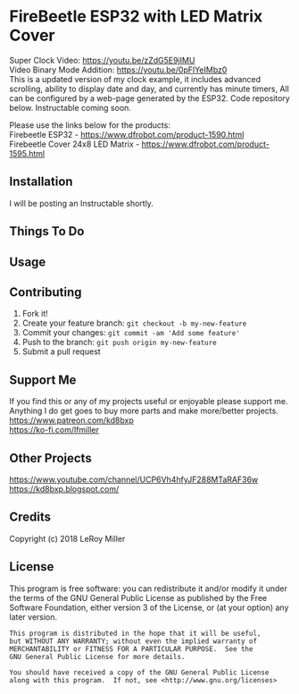 # FireBeetle ESP32 with LED Matrix Cover

Super Clock Video: https://youtu.be/zZdG5E9jIMU  
Video Binary Mode Addition: https://youtu.be/0pFlYeIMbz0  
This is a updated version of my clock example, it includes advanced scrolling, ability to display date and day, and currently has minute timers, All can be configured by a web-page generated by the ESP32. Code repository below. Instructable coming soon.  
  
Please use the links below for the products:  
Firebeetle ESP32 - https://www.dfrobot.com/product-1590.html  
Firebeetle Cover 24x8 LED Matrix -  https://www.dfrobot.com/product-1595.html  

## Installation

I will be posting an Instructable shortly. 

## Things To Do

## Usage

## Contributing

1. Fork it!
2. Create your feature branch: `git checkout -b my-new-feature`
3. Commit your changes: `git commit -am 'Add some feature'`
4. Push to the branch: `git push origin my-new-feature`
5. Submit a pull request

## Support Me

If you find this or any of my projects useful or enjoyable please support me.  
Anything I do get goes to buy more parts and make more/better projects.  
https://www.patreon.com/kd8bxp  
https://ko-fi.com/lfmiller  

## Other Projects

https://www.youtube.com/channel/UCP6Vh4hfyJF288MTaRAF36w  
https://kd8bxp.blogspot.com/  


## Credits

Copyright (c) 2018 LeRoy Miller

## License

This program is free software: you can redistribute it and/or modify
    it under the terms of the GNU General Public License as published by
    the Free Software Foundation, either version 3 of the License, or
    (at your option) any later version.

    This program is distributed in the hope that it will be useful,
    but WITHOUT ANY WARRANTY; without even the implied warranty of
    MERCHANTABILITY or FITNESS FOR A PARTICULAR PURPOSE.  See the
    GNU General Public License for more details.

    You should have received a copy of the GNU General Public License
    along with this program.  If not, see <http://www.gnu.org/licenses>
